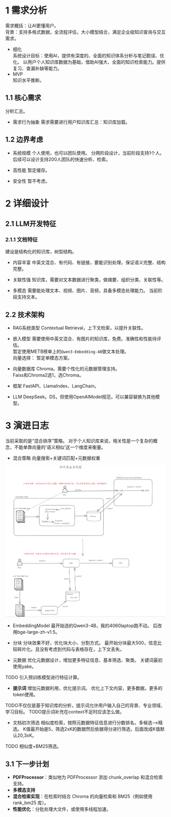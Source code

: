 

# 1 需求分析

需求概括：让AI更懂用户。  
背景：支持多格式数据，全流程评估，大小模型结合，满足企业级知识查询与交互需求。

- 细化  
系统设计目标：使用AI，提供有深度的、全面的知识体系分析与笔记勘误、优化。
以用户个人知识库数据为基础，借助AI强大、全面的知识检索能力。提供复习、查漏补缺等能力。
- MVP  
知识水平推断。

## 1.1 核心需求

分析汇总。

- 需求行为抽象
需求需要进行用户知识库汇总：知识库加载。

## 1.2 边界考虑

- 系统规模
个人使用，也可以团队使用。
分两阶段设计，当前阶段支持1个人。
后续可以设计支持200人团队的快速分析、检索。

- 高性能
暂定缓存。

- 安全性
暂不考虑。

# 2 详细设计

## 2.1 LLM开发特征

### 2.1.1 文档特征

建设是结构化的知识库，树型结构。

- 内容丰富
中英文混合、有代码、有链接，要能识别处理，保证语义完整、结构完整。

- 关联性强
知识库，需要对文本数据进行聚类，做摘要、组织分类、关联性等。

- 多模态
需要能处理文本、视频、图片、音频，具备多模态处理能力。
当前阶段支持文本。


## 2.2 技术架构

- RAG系统类型
Contextual Retrieval，上下文检索，以提升关联性。


- 嵌入模型
  需要使用中英文混合、有图片的知识库，免费。准确性和性能待评估。  
  暂定使用METB榜单上的`Qwen3-Embedding-4B`做文本处理。  
  向量选择： 暂定单模态方案。


- 向量数据库
  Chroma。需要个性化的元数据管理支持。  
Faiss和Chroma2选1，选Chroma。

- 框架
FastAPI、LlamaIndex、LangChain。

- LLM
DeepSeek。DS，但使用OpenAIModel规范，可以兼容替换为其他模型。


# 3 演进日志  

当前采取的是“混合排序”策略。
对于个人知识库来说，相关性是一个复杂的概念，不能单靠向量的‘语义相似’这一个维度来衡量。

- 混合策略
  向量搜索+关键词匹配+元数据权重

![img.png](基于个人知识库的提问助手.png)

- EmbeddingModel
  最开始选的Qwen3-4B，我的4060laptop跑不动。
后改用bge-large-zh-v1.5。

- 分块
分块效果不好，优化块大小、分割方式。
最开始分块最大500，信息比较碎片化。且没有考虑到代码与表格存在，上下文丢失。

- 元数据
优化元数据设计，增加更多特征信息、基本筛选、聚类。
关键词最初使用yake。

TODO 引入预训练模型进行特征计算。

- **提示词**
增加元数据利用，优化提示词。
优化上下文内容，更多数据，更多的token使用。

TODO不仅仅是基于知识库的分析，提示词允许用户输入自己的背景、专业领域、学习目标。
TODO提示词补充在context不足时应该怎么做。

- 文档初次筛选
相似度检索，按照元数据特征信息进行分数排名，多候选——>精选。
K值最开始是5，筛选2xK的数据然后依据得分进行筛选，后面改成K值默认20,3xK。

TODO 相似度+BM25筛选。

## 3.1 下一步计划

- **PDFProcessor**：类似地为 PDFProcessor 添加 chunk_overlap 和混合检索支持。
- **多模态支持**
- **混合检索实现**：在检索时结合 Chroma 的向量检索和 BM25（例如使用 rank_bm25 库）。
- **性能优化**：分批处理大文件，或使用多线程加速。

